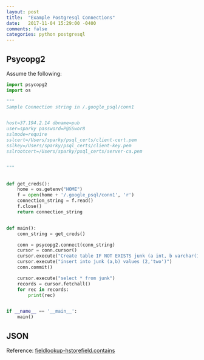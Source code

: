 ```yaml
---
layout: post
title:  "Example Postgresql Connections"
date:   2017-11-04 15:29:00 -0400 
comments: false
categories: python postgresql
---
```


## Psycopg2

Assume the following:

```python
import psycopg2
import os

"""
Sample Connection string in /.google_psql/conn1


host=37.194.2.14 dbname=pub 
user=sparky password=P@SSwor8 
sslmode=require 
sslcert=/Users/sparky/psql_certs/client-cert.pem 
sslkey=/Users/sparky/psql_certs/client-key.pem 
sslrootcert=/Users/sparky/psql_certs/server-ca.pem


"""


def get_creds():
    home = os.getenv("HOME")
    f = open(home + '/.google_psql/conn1', 'r')
    connection_string = f.read()
    f.close()
    return connection_string


def main():
    conn_string = get_creds()

    conn = psycopg2.connect(conn_string)
    cursor = conn.cursor()
    cursor.execute("Create table IF NOT EXISTS junk (a int, b varchar(10))")
    cursor.execute("insert into junk (a,b) values (2,'two')")
    conn.commit()

    cursor.execute("select * from junk")
    records = cursor.fetchall()
    for rec in records:
        print(rec)


if __name__ == '__main__':
    main()
```

## JSON

Reference:
[fieldlookup-hstorefield.contains](https://docs.djangoproject.com/en/1.11/ref/contrib/postgres/fields/#std:fieldlookup-hstorefield.contains)




<div id="fb-root"></div>
<script>(function(d, s, id) {
  var js, fjs = d.getElementsByTagName(s)[0];
  if (d.getElementById(id)) return;
  js = d.createElement(s); js.id = id;
  js.src = "//connect.facebook.net/en_US/sdk.js#xfbml=1&version=v2.8&appId=671657696349259";
  fjs.parentNode.insertBefore(js, fjs);
}(document, 'script', 'facebook-jssdk'));</script>


<!--  Enter text below, if you want -->


<div class="fb-comments"  data-numposts="5"></div>






